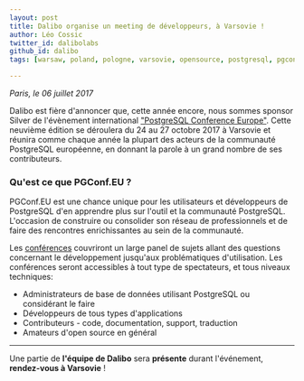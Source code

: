 ```yaml
---
layout: post
title: Dalibo organise un meeting de développeurs, à Varsovie !
author: Léo Cossic
twitter_id: dalibolabs
github_id: dalibo
tags: [warsaw, poland, pologne, varsovie, opensource, postgresql, pgconf, dalibo, conference, europe]

---
```


*Paris, le 06 juillet 2017*

Dalibo est fière d'annoncer que, cette année encore, nous sommes sponsor Silver de l'évènement international ["PostgreSQL Conference Europe"](https://2017.pgconf.eu/).
Cette neuvième édition se déroulera du 24 au 27 octobre 2017 à Varsovie et réunira comme chaque année la plupart des acteurs de la communauté PostgreSQL européenne, en donnant la parole à un grand nombre de ses contributeurs. 


<!--MORE-->

### Qu'est ce que PGConf.EU ?
PGConf.EU  est une chance unique pour les utilisateurs et développeurs de PostgreSQL d'en apprendre plus sur l'outil et la communauté PostgreSQL. L'occasion de construire ou consolider son réseau de professionnels et de faire des rencontres enrichissantes au sein de la communauté. 

Les [conférences](https://2017.pgconf.eu/callforpapers/) couvriront un large panel de sujets allant des questions concernant le développement jusqu'aux problématiques d'utilisation. Les conférences seront accessibles à tout type de spectateurs, et tous niveaux techniques:
 
   - Administrateurs de base de données utilisant PostgreSQL ou considérant le faire
   - Développeurs de tous types d'applications
   - Contributeurs - code, documentation, support, traduction
   - Amateurs d'open source en général 

---  
Une partie de **l'équipe de Dalibo** sera **présente** durant l'événement, **rendez-vous à Varsovie** !
